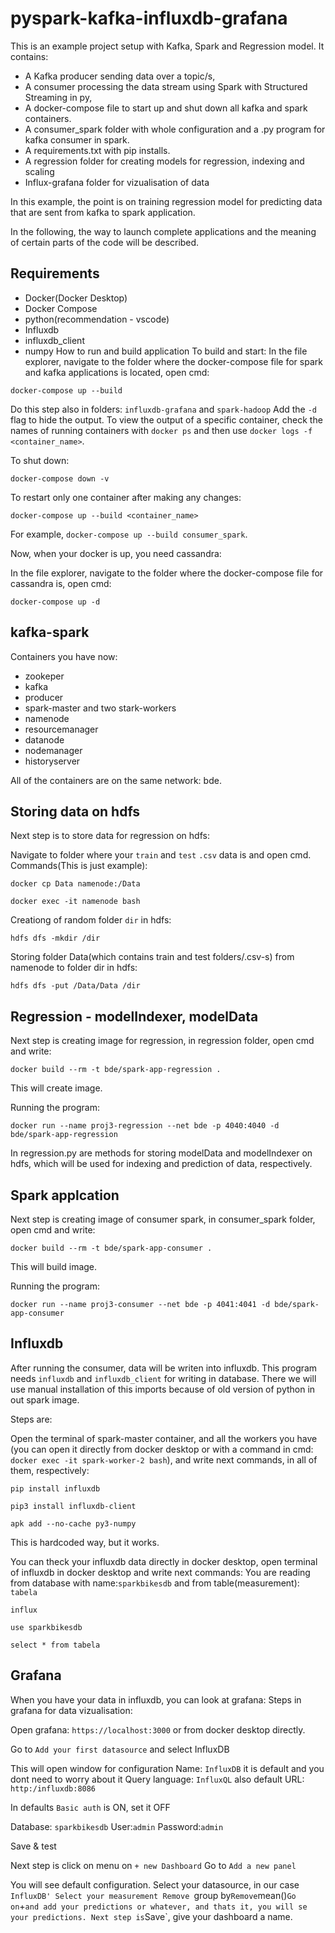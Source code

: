 # pyspark-kafka-influxdb-grafana


This is an example project setup with Kafka, Spark and Regression model. It contains:
* A Kafka producer sending data over a topic/s, 
* A consumer processing the data stream using Spark with Structured Streaming in py,
* A docker-compose file to start up and shut down all kafka and spark containers.
* A consumer_spark folder with whole configuration and a .py program for kafka consumer in spark.
* A requirements.txt with pip installs.
* A regression folder for creating models for regression, indexing and scaling
* Influx-grafana folder for vizualisation of data

In this example, the point is on training regression model for predicting data that are sent from kafka to spark application. 

In the following, the way to launch complete applications and the meaning of certain parts of the code will be described.

## Requirements
* Docker(Docker Desktop)
* Docker Compose
* python(recommendation - vscode)
* Influxdb
* influxdb_client
* numpy
How to run and build application 
To build and start:
In the file explorer, navigate to the folder where the docker-compose file for spark and kafka applications is located, open cmd:
```
docker-compose up --build
```
Do this step also in folders: `influxdb-grafana` and `spark-hadoop`
Add the `-d` flag to hide the output. To view the output of a specific container, check the names of running containers with `docker ps` and then use `docker logs -f <container_name>`.

To shut down:

```
docker-compose down -v
```

To restart only one container after making any changes:

```
docker-compose up --build <container_name>
```
For example, `docker-compose up --build consumer_spark`.

Now, when your docker is up, you need cassandra:

In the file explorer, navigate to the folder where the docker-compose file for cassandra is, open cmd:
```
docker-compose up -d
```
## kafka-spark
Containers you have now:
* zookeper
* kafka
* producer
* spark-master and two stark-workers
* namenode
* resourcemanager
* datanode
* nodemanager
* historyserver

All of the containers are on the same network: bde.

## Storing data on hdfs
Next step is to store data for regression on hdfs:

Navigate to folder where your `train` and `test` `.csv` data is and open cmd.
Commands(This is just example):
```
docker cp Data namenode:/Data
```
```
docker exec -it namenode bash
```
Creationg of random folder `dir` in hdfs:
```
hdfs dfs -mkdir /dir
```
Storing folder Data(which contains train and test folders/.csv-s) from namenode to folder dir in hdfs:
```
hdfs dfs -put /Data/Data /dir
```
## Regression - modelIndexer, modelData
Next step is creating image for regression, in regression folder, open cmd and write:
```
docker build --rm -t bde/spark-app-regression .
```
This will create image.

Running the program:
```
docker run --name proj3-regression --net bde -p 4040:4040 -d bde/spark-app-regression
```
In regression.py are methods for storing modelData and modelIndexer on hdfs, which will be used for indexing and prediction of data, respectively.

## Spark applcation
Next step is creating image of consumer spark, in consumer_spark folder, open cmd and write:
```
docker build --rm -t bde/spark-app-consumer .
```
This will build image.

Running the program:
```
docker run --name proj3-consumer --net bde -p 4041:4041 -d bde/spark-app-consumer
```

## Influxdb 
After running the consumer, data will be writen into influxdb.
This program needs `influxdb` and `influxdb_client` for writing in database.
There we will use manual installation of this imports because of old version of python in out spark image.

Steps are:

Open the terminal of spark-master container, and all the workers you have
(you can open it directly from docker desktop or with a command in cmd: `docker exec -it spark-worker-2 bash`),
and write next commands, in all of them, respectively:
```
pip install influxdb
```

```
pip3 install influxdb-client
```

```
apk add --no-cache py3-numpy
```

This is hardcoded way, but it works.

You can theck your influxdb data directly in docker desktop, open terminal of influxdb in docker desktop and write next commands:
You are reading from database with name:`sparkbikesdb` and from table(measurement): `tabela`
```
influx
```
```
use sparkbikesdb
```
```
select * from tabela
```


## Grafana
When you have your data in influxdb, you can look at grafana:
Steps in grafana for data vizualisation:

Open grafana:
`https://localhost:3000` or from docker desktop directly.

Go to `Add your first datasource` and select InfluxDB

This will open window for configuration
Name: `InfluxDB` it is default and you dont need to worry about it
Query language: `InfluxQL` also default
URL: `http:/influxdb:8086`

In defaults `Basic auth` is ON, set it OFF

Database: `sparkbikesdb`
User:`admin`
Password:`admin`

Save & test

Next step is click on menu on `+ new Dashboard`
Go to `Add a new panel`

You will see default configuration.
Select your datasource, in our case `InfluxDB'
Select your measurement
Remove `group by`
Remove `mean()`
Go on `+` and add your predictions or whatever, and thats it, you will se your predictions.
Next step is `Save`, give your dashboard a name.

